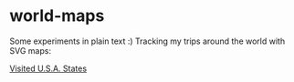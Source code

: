 # world-maps

Some experiments in plain text :)
Tracking my trips around the world with SVG maps:

[Visited U.S.A. States](https://dgrmunch.github.io/world-maps/usamap.html)
